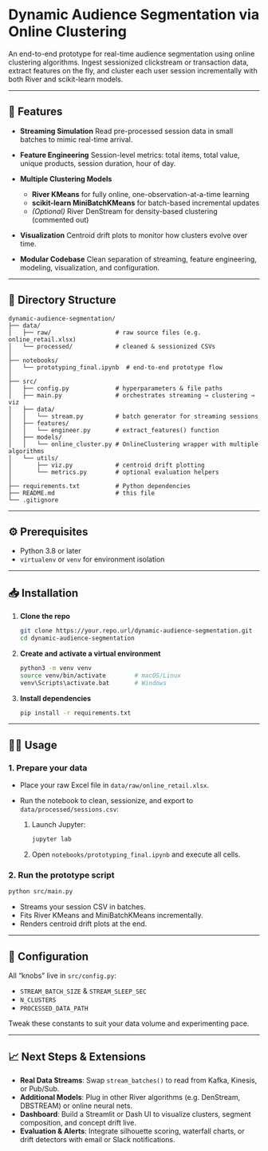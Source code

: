# Dynamic Audience Segmentation via Online Clustering

An end-to-end prototype for real-time audience segmentation using online clustering algorithms. Ingest sessionized clickstream or transaction data, extract features on the fly, and cluster each user session incrementally with both River and scikit-learn models.

---

## 🚀 Features

* **Streaming Simulation**
  Read pre-processed session data in small batches to mimic real-time arrival.
* **Feature Engineering**
  Session-level metrics: total items, total value, unique products, session duration, hour of day.
* **Multiple Clustering Models**

  * **River KMeans** for fully online, one-observation-at-a-time learning
  * **scikit-learn MiniBatchKMeans** for batch-based incremental updates
  * *(Optional)* River DenStream for density-based clustering (commented out)
* **Visualization**
  Centroid drift plots to monitor how clusters evolve over time.
* **Modular Codebase**
  Clean separation of streaming, feature engineering, modeling, visualization, and configuration.

---

## 📁 Directory Structure

```
dynamic-audience-segmentation/
├── data/
│   ├── raw/                  # raw source files (e.g. online_retail.xlsx)
│   └── processed/            # cleaned & sessionized CSVs
│
├── notebooks/
│   └── prototyping_final.ipynb  # end-to-end prototype flow
│
├── src/
│   ├── config.py             # hyperparameters & file paths
│   ├── main.py               # orchestrates streaming → clustering → viz
│   ├── data/
│   │   └── stream.py         # batch generator for streaming sessions
│   ├── features/
│   │   └── engineer.py       # extract_features() function
│   ├── models/
│   │   └── online_cluster.py # OnlineClustering wrapper with multiple algorithms
│   └── utils/
│       ├── viz.py            # centroid drift plotting
│       └── metrics.py        # optional evaluation helpers
│
├── requirements.txt          # Python dependencies
├── README.md                 # this file
└── .gitignore
```

---

## ⚙️ Prerequisites

* Python 3.8 or later
* `virtualenv` or `venv` for environment isolation

---

## 📥 Installation

1. **Clone the repo**

   ```bash
   git clone https://your.repo.url/dynamic-audience-segmentation.git
   cd dynamic-audience-segmentation
   ```

2. **Create and activate a virtual environment**

   ```bash
   python3 -m venv venv
   source venv/bin/activate        # macOS/Linux
   venv\Scripts\activate.bat       # Windows
   ```

3. **Install dependencies**

   ```bash
   pip install -r requirements.txt
   ```

---

## 🏃‍♂️ Usage

### 1. Prepare your data

* Place your raw Excel file in `data/raw/online_retail.xlsx`.
* Run the notebook to clean, sessionize, and export to `data/processed/sessions.csv`:

  1. Launch Jupyter:

     ```bash
     jupyter lab
     ```
  2. Open `notebooks/prototyping_final.ipynb` and execute all cells.

### 2. Run the prototype script

```bash
python src/main.py
```

* Streams your session CSV in batches.
* Fits River KMeans and MiniBatchKMeans incrementally.
* Renders centroid drift plots at the end.

---

## 🔧 Configuration

All “knobs” live in `src/config.py`:

* `STREAM_BATCH_SIZE` & `STREAM_SLEEP_SEC`
* `N_CLUSTERS`
* `PROCESSED_DATA_PATH`

Tweak these constants to suit your data volume and experimenting pace.

---

## 📈 Next Steps & Extensions

* **Real Data Streams**: Swap `stream_batches()` to read from Kafka, Kinesis, or Pub/Sub.
* **Additional Models**: Plug in other River algorithms (e.g. DenStream, DBSTREAM) or online neural nets.
* **Dashboard**: Build a Streamlit or Dash UI to visualize clusters, segment composition, and concept drift live.
* **Evaluation & Alerts**: Integrate silhouette scoring, waterfall charts, or drift detectors with email or Slack notifications.


